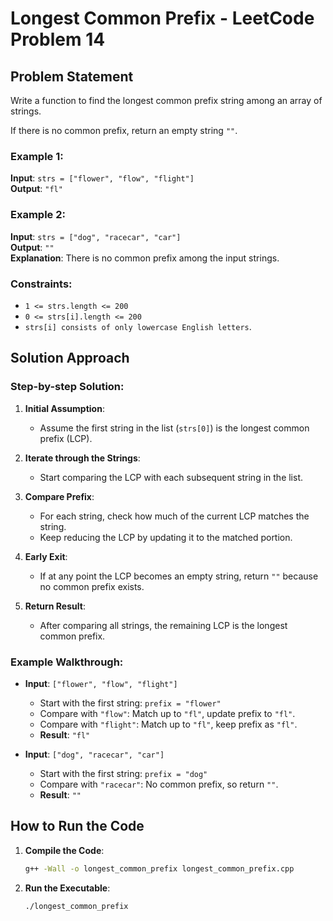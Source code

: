 # Longest Common Prefix - LeetCode Problem 14

## Problem Statement

Write a function to find the longest common prefix string among an array of strings.

If there is no common prefix, return an empty string `""`.

### Example 1:
**Input**: `strs = ["flower", "flow", "flight"]`  
**Output**: `"fl"`

### Example 2:
**Input**: `strs = ["dog", "racecar", "car"]`  
**Output**: `""`  
**Explanation**: There is no common prefix among the input strings.

### Constraints:
- `1 <= strs.length <= 200`
- `0 <= strs[i].length <= 200`
- `strs[i] consists of only lowercase English letters`.

## Solution Approach

### Step-by-step Solution:

1. **Initial Assumption**:
   - Assume the first string in the list (`strs[0]`) is the longest common prefix (LCP).
   
2. **Iterate through the Strings**:
   - Start comparing the LCP with each subsequent string in the list.
   
3. **Compare Prefix**:
   - For each string, check how much of the current LCP matches the string.
   - Keep reducing the LCP by updating it to the matched portion.

4. **Early Exit**:
   - If at any point the LCP becomes an empty string, return `""` because no common prefix exists.

5. **Return Result**:
   - After comparing all strings, the remaining LCP is the longest common prefix.

### Example Walkthrough:

- **Input**: `["flower", "flow", "flight"]`
  - Start with the first string: `prefix = "flower"`
  - Compare with `"flow"`: Match up to `"fl"`, update prefix to `"fl"`.
  - Compare with `"flight"`: Match up to `"fl"`, keep prefix as `"fl"`.
  - **Result**: `"fl"`

- **Input**: `["dog", "racecar", "car"]`
  - Start with the first string: `prefix = "dog"`
  - Compare with `"racecar"`: No common prefix, so return `""`.
  - **Result**: `""`


## How to Run the Code

1. **Compile the Code**:
     ```bash
     g++ -Wall -o longest_common_prefix longest_common_prefix.cpp
     ```

2. **Run the Executable**:
     ```bash
     ./longest_common_prefix
     ```
